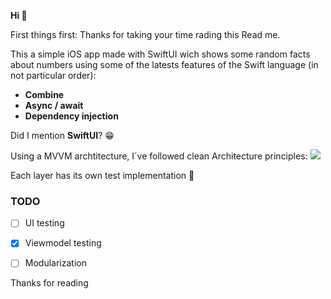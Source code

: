 **Hi 👋**

First things first: Thanks for taking your time rading this Read me.

This a simple iOS app made with SwiftUI wich shows some random facts about numbers using some of the latests features of the Swift language (in not particular order):

* **Combine**
* **Async / await**
* **Dependency injection**

Did I mention **SwiftUI**? 😁

Using a MVVM archtitecture, I´ve followed clean Architecture principles:
![](https://miro.medium.com/max/1400/1*S-F40uCJHy7ZL2hUU3VG7w.webp)

Each layer has its own test implementation 🤟

### TODO

- [ ] UI testing
- [x] Viewmodel testing
- [ ] Modularization



Thanks for reading
